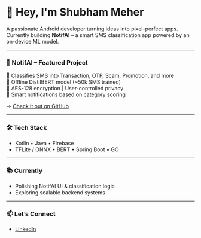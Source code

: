 # 👋 Hey, I'm Shubham Meher

A passionate Android developer turning ideas into pixel-perfect apps.  
Currently building **NotifAI** – a smart SMS classification app powered by an on-device ML model.

---

### 🚀 NotifAI – Featured Project
📱 Classifies SMS into Transaction, OTP, Scam, Promotion, and more  
🤖 Offline DistilBERT model (~50k SMS trained)  
🔐 AES-128 encryption | User-controlled privacy  
🧠 Smart notifications based on category scoring

→ [Check it out on GitHub](https://github.com/shubhammeher/NotifAI)

---

### 🛠️ Tech Stack
- Kotlin • Java • Firebase
- TFLite / ONNX • BERT • Spring Boot • GO

---

### 📚 Currently
- Polishing NotifAI UI & classification logic
- Exploring scalable backend systems

---

### 📫 Let’s Connect
- [LinkedIn](https://linkedin.com/in/shubhammeher)

